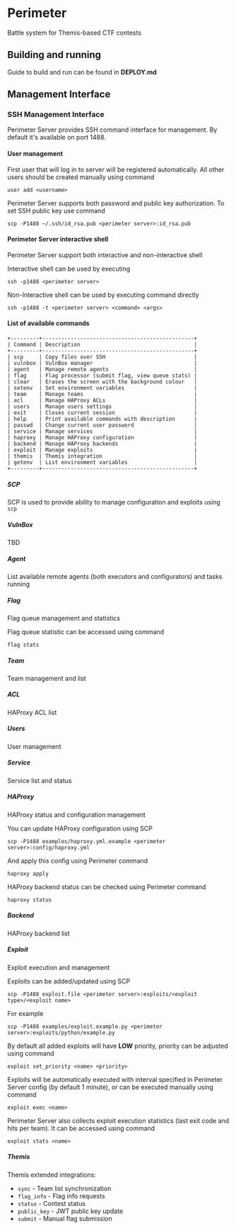 Perimeter
=========

Battle system for Themis-based CTF contests

## Building and running

Guide to build and run can be found in **DEPLOY.md**

## Management Interface

### SSH Management Interface

Perimeter Server provides SSH command interface for management.
By default it's available on port 1488. 

#### User management

First user that will log in to server will be registered automatically.
All other users should be created manually using command

```
user add <username>
```

Perimeter Server supports both password and public key authorization.
To set SSH public key use command

```
scp -P1488 ~/.ssh/id_rsa.pub <perimeter server>:id_rsa.pub
```

#### Perimeter Server interactive shell

Perimeter Server support both interactive and non-interactive shell

Interactive shell can be used by executing

```
ssh -p1488 <perimeter server>
```

Non-Interactive shell can be used by executing command directly

```
ssh -p1488 -t <perimeter server> <command> <args>
```

#### List of available commands

```
+---------+------------------------------------------------+
| Command | Description                                    |
+---------+------------------------------------------------+
| scp     | Copy files over SSH                            |
| vulnbox | VulnBox manager                                |
| agent   | Manage remote agents                           |
| flag    | Flag processor (submit flag, view queue stats) |
| clear   | Erases the screen with the background colour   |
| setenv  | Set environment variables                      |
| team    | Manage teams                                   |
| acl     | Manage HAProxy ACLs                            |
| users   | Manage users settings                          |
| exit    | Closes current session                         |
| help    | Print available commands with description      |
| passwd  | Change current user password                   |
| service | Manage services                                |
| haproxy | Manage HAProxy configuration                   |
| backend | Manage HAProxy backends                        |
| exploit | Manage exploits                                |
| themis  | Themis integration                             |
| getenv  | List environment variables                     |
+---------+------------------------------------------------+
```

##### SCP

SCP is used to provide ability to manage configuration and exploits using `scp`

##### VulnBox

TBD

##### Agent

List available remote agents (both executors and configurators) and tasks running

##### Flag

Flag queue management and statistics

Flag queue statistic can be accessed using command

```
flag stats
```

##### Team

Team management and list

##### ACL

HAProxy ACL list

##### Users

User management

##### Service

Service list and status

##### HAProxy

HAProxy status and configuration management

You can update HAProxy configuration using SCP

```
scp -P1488 examples/haproxy.yml.example <perimeter server>:config/haproxy.yml
```

And apply this config using Perimeter command 

```
haproxy apply
```

HAProxy backend status can be checked using Perimeter command

```
haproxy status
```

##### Backend

HAProxy backend list

##### Exploit

Exploit execution and management

Exploits can be added/updated using SCP

```
scp -P1488 exploit.file <perimeter server>:exploits/<exploit type>/<exploit name>
```

For example

```
scp -P1488 examples/exploit.example.py <perimeter server>:exploits/python/example.py
```

By default all added exploits will have **LOW** priority, priority can be adjusted using command

```
exploit set_priority <name> <priority>
```

Exploits will be automatically executed with interval specified in Perimeter Server config (by default 1 minute),
or can be executed manually using command

```
exploit exec <name>
```

Perimeter Server also collects exploit execution statistics (last exit code and hits per team).
It can be accessed using command

```
exploit stats <name>
```

##### Themis

Themis extended integrations:

* `sync` - Team list synchronization
* `flag_info` - Flag info requests
* `status` - Contest status
* `public_key` - JWT public key update
* `submit` - Manual flag submission
